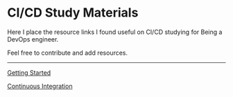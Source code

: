 # CI/CD Study Materials

Here I place the resource links I found useful on CI/CD studying for Being a DevOps engineer.

Feel free to contribute and add resources.

------------------------------------------------------------------------

[Getting Started](link.md#GettingStarted)

[Continuous Integration](link.md#ContinuousIntegration)